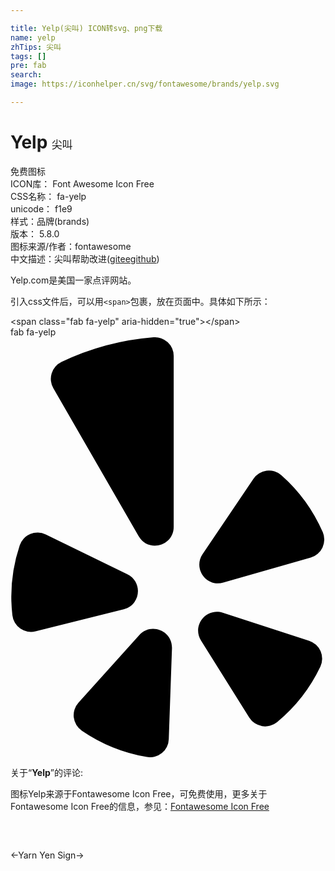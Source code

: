 ```yaml
---

title: Yelp(尖叫) ICON转svg、png下载
name: yelp
zhTips: 尖叫
tags: []
pre: fab
search: 
image: https://iconhelper.cn/svg/fontawesome/brands/yelp.svg

---
```


# Yelp  <small style="font-size: 60%;font-weight: 100">尖叫</small>


<div class="detail-page">
<p>
<span><span class="badge-success badge">免费图标</span> </span>
<br/>
<span>
ICON库：
<span class="badge-secondary badge">Font Awesome Icon Free</span> 
</span>
<br/>
<span>
CSS名称：
<span class="badge-secondary badge">fa-yelp</span> 
</span>
<br/>
<span>
unicode：
<span class="badge-secondary badge">f1e9</span> 
<copy-btn content='f1e9' btn-title=""></copy-btn>
<copy-btn :content='String.fromCodePoint(parseInt("f1e9", 16))' btn-title="复制U"></copy-btn>
</span><br/><span>样式：<span class="badge-light badge">品牌(brands)</span></span>
<br/>
<span>
版本：
<span class="badge-secondary badge">5.8.0</span> 
</span>
<br/>
<span>图标来源/作者：<span class="badge-light badge">fontawesome</span></span> 
<br/>
<span class="zh-detail">中文描述：<span class="badge-primary badge">尖叫</span><span class="help-link"><span>帮助改进</span>(<a href="https://gitee.com/liuwave/icon-helper/edit/master/json/fontawesome/brands/yelp.json" target="_blank" rel="noopener noreferrer">gitee</a><a href="https://github.com/liuwave/icon-helper/edit/master/json/fontawesome/brands/yelp.json" target="_blank" rel="noopener noreferrer">github</a></span>)</span><br/>
</p>
</div><div class="description description alert alert-light">Yelp.com是美国一家点评网站。</div>
<div class="alert alert-dark">
  <i class="fab fa-yelp fa-xs"></i>
  <i class="fab fa-yelp fa-sm"></i>
  <i class="fab fa-yelp fa-lg"></i>
  <i class="fab fa-yelp fa-2x"></i>
  <i class="fab fa-yelp fa-3x"></i>
  <i class="fab fa-yelp fa-5x"></i>
  <i class="fab fa-yelp fa-7x"></i>
</div>
<div>
  <p>引入css文件后，可以用<code>&lt;span&gt;</code>包裹，放在页面中。具体如下所示：    
  </p>
  <div class="alert alert-primary" style="font-size: 14px">
    &lt;span class="fab fa-yelp" aria-hidden="true"&gt;&lt;/span&gt;
    <copy-btn content='<span class="fab fa-yelp" aria-hidden="true"></span>'></copy-btn>
  </div>
  <div class="alert alert-secondary">
    <i class="fab fa-yelp"
    style="font-size: 24px"
    aria-hidden="true"></i> fab fa-yelp
    <copy-btn content="fab fa-yelp" btn-title="复制图标名称"></copy-btn>
  </div>
</div>
<div id="svg" class="svg-wrap">
<svg xmlns="http://www.w3.org/2000/svg" viewBox="0 0 384 512"><path d="M42.9 240.32l99.62 48.61c19.2 9.4 16.2 37.51-4.5 42.71L30.5 358.45a22.79 22.79 0 0 1-28.21-19.6 197.16 197.16 0 0 1 9-85.32 22.8 22.8 0 0 1 31.61-13.21zm44 239.25a199.45 199.45 0 0 0 79.42 32.11A22.78 22.78 0 0 0 192.94 490l3.9-110.82c.7-21.3-25.5-31.91-39.81-16.1l-74.21 82.4a22.82 22.82 0 0 0 4.09 34.09zm145.34-109.92l58.81 94a22.93 22.93 0 0 0 34 5.5 198.36 198.36 0 0 0 52.71-67.61A23 23 0 0 0 364.17 370l-105.42-34.26c-20.31-6.5-37.81 15.8-26.51 33.91zm148.33-132.23a197.44 197.44 0 0 0-50.41-69.31 22.85 22.85 0 0 0-34 4.4l-62 91.92c-11.9 17.7 4.7 40.61 25.2 34.71L366 268.63a23 23 0 0 0 14.61-31.21zM62.11 30.18a22.86 22.86 0 0 0-9.9 32l104.12 180.44c11.7 20.2 42.61 11.9 42.61-11.4V22.88a22.67 22.67 0 0 0-24.5-22.8 320.37 320.37 0 0 0-112.33 30.1z"/></svg>
</div>
<detail full-name='fa-yelp'></detail>
<div class="icon-detail__container">
<p>关于“<b>Yelp</b>”的评论:</p>
</div>
<Vssue title="关于“Yelp”的评论" />    
<div><p>图标Yelp来源于Fontawesome Icon Free，可免费使用，更多关于  Fontawesome Icon Free的信息，参见：<a target="_blank" href="https://iconhelper.cn/fontawesome.html">Fontawesome Icon Free</a>
</p></div>

<div style="padding:2rem 0 " class="page-nav"><p class="inner"><span class="prev">←<router-link to="/icon/brands/yarn.html">Yarn</router-link></span> <span class="next"><router-link to="/icon/solid/yen-sign.html">Yen Sign</router-link>→</span></p></div>
